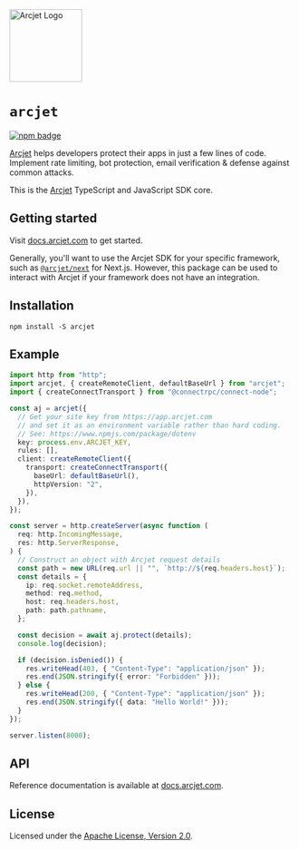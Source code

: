 <a href="https://arcjet.com" target="_arcjet-home">
  <picture>
    <source media="(prefers-color-scheme: dark)" srcset="https://arcjet.com/arcjet-logo-minimal-dark-mark-all.svg">
    <img src="https://arcjet.com/arcjet-logo-minimal-light-mark-all.svg" alt="Arcjet Logo" height="128" width="auto">
  </picture>
</a>

# `arcjet`

<p>
  <a href="https://www.npmjs.com/package/arcjet">
    <picture>
      <source media="(prefers-color-scheme: dark)" srcset="https://img.shields.io/npm/v/arcjet?style=flat-square&label=%E2%9C%A6Aj&labelColor=000000&color=5C5866">
      <img alt="npm badge" src="https://img.shields.io/npm/v/arcjet?style=flat-square&label=%E2%9C%A6Aj&labelColor=ECE6F0&color=ECE6F0">
    </picture>
  </a>
</p>

[Arcjet][arcjet] helps developers protect their apps in just a few lines of
code. Implement rate limiting, bot protection, email verification & defense
against common attacks.

This is the [Arcjet][arcjet] TypeScript and JavaScript SDK core.

## Getting started

Visit [docs.arcjet.com](https://docs.arcjet.com) to get started.

Generally, you'll want to use the Arcjet SDK for your specific framework, such
as [`@arcjet/next`](../arcjet-next/README.md) for Next.js. However, this package
can be used to interact with Arcjet if your framework does not have an
integration.

## Installation

```shell
npm install -S arcjet
```

## Example

```ts
import http from "http";
import arcjet, { createRemoteClient, defaultBaseUrl } from "arcjet";
import { createConnectTransport } from "@connectrpc/connect-node";

const aj = arcjet({
  // Get your site key from https://app.arcjet.com
  // and set it as an environment variable rather than hard coding.
  // See: https://www.npmjs.com/package/dotenv
  key: process.env.ARCJET_KEY,
  rules: [],
  client: createRemoteClient({
    transport: createConnectTransport({
      baseUrl: defaultBaseUrl(),
      httpVersion: "2",
    }),
  }),
});

const server = http.createServer(async function (
  req: http.IncomingMessage,
  res: http.ServerResponse,
) {
  // Construct an object with Arcjet request details
  const path = new URL(req.url || "", `http://${req.headers.host}`);
  const details = {
    ip: req.socket.remoteAddress,
    method: req.method,
    host: req.headers.host,
    path: path.pathname,
  };

  const decision = await aj.protect(details);
  console.log(decision);

  if (decision.isDenied()) {
    res.writeHead(403, { "Content-Type": "application/json" });
    res.end(JSON.stringify({ error: "Forbidden" }));
  } else {
    res.writeHead(200, { "Content-Type": "application/json" });
    res.end(JSON.stringify({ data: "Hello World!" }));
  }
});

server.listen(8000);
```

## API

Reference documentation is available at [docs.arcjet.com][ts-sdk-docs].

## License

Licensed under the [Apache License, Version 2.0][apache-license].

[arcjet]: https://arcjet.com
[ts-sdk-docs]: https://docs.arcjet.com/reference/ts-js
[apache-license]: http://www.apache.org/licenses/LICENSE-2.0
